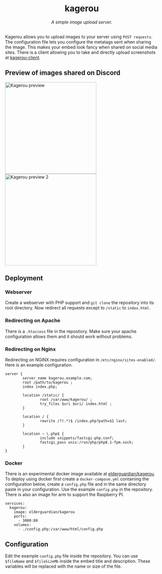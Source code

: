 
<div align="center">
        <h1>kagerou</h1>
        <i>A simple image upload server.</i>
</div>
<br>

<p align="center">
        
</p>

Kagerou allows you to upload images to your server using `POST requests`.
The configuration file lets you configure the metatags sent when sharing the image.
This makes your embed look fancy when shared on social media sites.
There is a client allowing you to take and directly upload screenshots at [kagerou-client](https://github.com/elderguardian/kagerou-client).

## Preview of images shared on Discord

<img src="https://github.com/elderguardian/kagerou/assets/129489839/cc1715e5-3b88-4e24-b95f-3eab7aa36c8e" alt="Kagerou preview" height="300">
<img src="https://github.com/elderguardian/kagerou/assets/129489839/88415698-2923-4ce1-82ba-92399a8ef1e8" alt="Kagerou preview 2" height="300">

## Deployment

### Webserver
Create a webserver with PHP support and `git clone` the repository into its root directory.
Now redirect all requests except to `/static` to `index.html`.

### Redirecting on Apache
There is a `.htaccess` file in the repostiory.
Make sure your apache configuration allows them and it should work without problems.

### Redirecting on Nginx
Redirecting on NGINX requires configuration in `/etc/nginx/sites-enabled/`.
Here is an example configuration.

```
server {
        server_name kagerou.example.com;
        root /path/to/kagerou ;
        index index.php;

        location /static/ {
                root /var/www/kagerou/ ;
                try_files $uri $uri/ index.html ;
        }

        location / {
                rewrite /?(.*)$ /index.php?path=$1 last;
        }

        location ~ \.php$ {
                include snippets/fastcgi-php.conf;
                fastcgi_pass unix:/run/php/php8.1-fpm.sock;
        }
}
```


### Docker
There is an experimental docker image available at [elderguardian/kagerou](https://hub.docker.com/r/elderguardian/kagerou).
To deploy using docker first create a `docker-compose.yml` containing the configuration below, create a `config.php` file and in the same directory paste in your configuration. Use the example `config.php` in the repository. There is also an image for arm to support the Raspberry PI.

```
services:
  kagerou:
    image: elderguardian/kagerou
    ports:
      - 3000:80
    volumes:
      - ./config.php:/var/www/html/config.php
```

## Configuration
Edit the example `config.php` file inside the repository. You can use `$fileName` and `$fileSizeMb` inside the embed title and description. These variables will be replaced with the name or size of the file.
